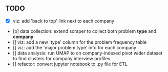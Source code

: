 ## TODO
- [x] viz: add 'back to top' link next to each company
- [o] data collection: extend scraper to collect both problem **type** and **company**
- [] viz: add a new 'type' column for the problem frequency table
- [] viz: add the 'major problem type' info for each company
- [] data analysis: run UMAP to on company-indexed pivot wider dataset to find clusters for company interview profiles
- [] refactor: convert jupyter notebook to .py file for ETL
